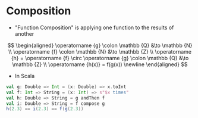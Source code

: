 # Composition

- "Function Composition" is applying one function to the results of another

$$
\begin{aligned}
\operatorname {g} \colon \mathbb {Q} &\to \mathbb {N} \\
\operatorname {f} \colon \mathbb {N} &\to \mathbb {Z} \\
\operatorname {h} = \operatorname {f} \circ \operatorname {g} \colon \mathbb {Q} &\to \mathbb {Z} \\
\operatorname {h(x)} = f(g(x))
\newline
\end{aligned}
$$

- In Scala

```scala
val g: Double => Int = (x: Double) => x.toInt
val f: Int => String = (x: Int) => s"$x times"
val h: Double => String = g andThen f
val i: Double => String = f compose g
h(2.3) == i(2.3) == f(g(2.3))
```

<!--
There are many ways to read the notation f ∘ g. The most common are “g composed with g” and “g then f“.
-->